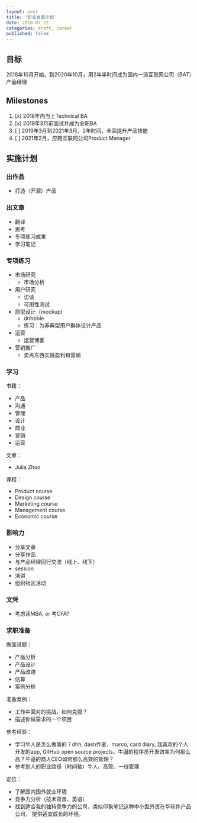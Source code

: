 ```yaml
---
layout: post
title: '职业发展计划'
date: 2018-07-22
categories: draft, career
published: false
---
```


## 目标

2018年10月开始，到2020年10月，用2年半时间成为国内一流互联网公司（BAT）产品经理

## Milestones
1. [x] 2018年内当上Technical BA
2. [x] 2019年3月前面试并成为全职BA
3. [ ] 2019年3月到2021年3月，2年时间，全面提升产品技能
4. [ ] 2021年2月，应聘互联网公司Product Manager

## 实施计划

### 出作品

- 打造（开源）产品

### 出文章

- 翻译
- 思考
- 专项练习成果
- 学习笔记

### 专项练习

- 市场研究
	- 市场分析
- 用户研究
	- 访谈
	- 可用性测试
- 原型设计（mockup)
	- dribbble
	- 练习：为非典型用户群体设计产品
- 运营
	- 运营博客
- 营销推广
	- 卖点东西实践盈利和营销

### 学习

书籍：

- 产品
- 沟通
- 管理
- 设计
- 商业
- 营销
- 运营

文章：

- Julia Zhuo

课程：

- Product course
- Design course
- Marketing course
- Management course
- Economic course

### 影响力

- 分享文章
- 分享作品
- 与产品经理同行交流（线上、线下）
- session
- 演讲
- 组织社区活动

### 文凭

- 考虑读MBA, or 考CFA?

### 求职准备

做面试题：

- 产品分析
- 产品设计
- 产品改进
- 估算
- 案例分析

准备案例：

- 工作中面对的挑战，如何克服？
- 描述你做需求的一个项目

参考经验：

- 学习牛人是怎么做事的？dhh, dash作者，marco, card diary, 我喜欢的个人开发的app, GitHub open source projects，牛逼的程序员开发效率为何那么高？牛逼的商人CEO如何那么高效的管理？
- 参考别人的职业路径（时间轴）牛人、高管、一线管理

定位：

- 了解国内国外就业环境
- 竞争力分析（技术背景、英语）
- 找到适合我的独特竞争力的公司，类似印象笔记这种中小型外资在华软件产品公司， 提供适宜成长的环境。
